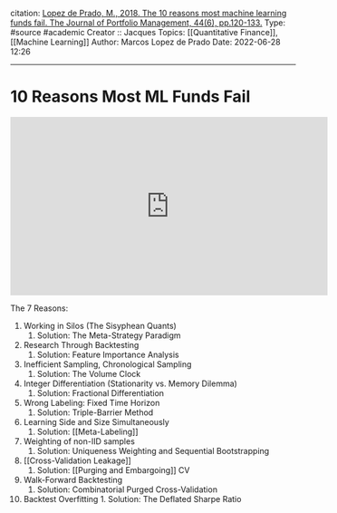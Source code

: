 citation: [Lopez de Prado, M., 2018. The 10 reasons most machine learning funds fail. The Journal of Portfolio Management, 44(6), pp.120-133.](https://papers.ssrn.com/sol3/papers.cfm?abstract_id=3104816)
Type: #source #academic 
Creator :: Jacques
Topics: [[Quantitative Finance]], [[Machine Learning]]
Author: Marcos Lopez de Prado
Date: 2022-06-28 12:26


---

# 10 Reasons Most ML Funds Fail
<iframe width="560" height="315" src="https://www.youtube.com/embed/BRUlSm4gdQ4" title="YouTube video player" frameborder="0" allow="accelerometer; autoplay; clipboard-write; encrypted-media; gyroscope; picture-in-picture" allowfullscreen></iframe>

The 7 Reasons:
1.  Working in Silos (The Sisyphean Quants)
	1. Solution: The Meta-Strategy Paradigm
2. Research Through Backtesting
	1. Solution: Feature Importance Analysis
3. Inefficient Sampling, Chronological Sampling
	1. Solution: The Volume Clock
4.  Integer Differentiation (Stationarity vs. Memory Dilemma)
	1. Solution: Fractional Differentiation
5.  Wrong Labeling: Fixed Time Horizon
	1. Solution: Triple-Barrier Method
6. Learning Side and Size Simultaneously
	1. Solution: [[Meta-Labeling]] 
7.  Weighting of non-IID samples
	1. Solution: Uniqueness Weighting and Sequential Bootstrapping
8.  [[Cross-Validation Leakage]]
	1. Solution: [[Purging and Embargoing]] CV
9. Walk-Forward Backtesting
	1. Solution: Combinatorial Purged Cross-Validation 
10.  Backtest Overfitting
	1. Solution: The Deflated Sharpe Ratio